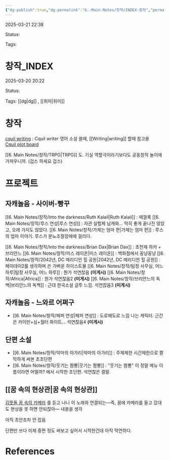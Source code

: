 ```yaml
---
{"dg-publish":true,"dg-permalink":"6.-Main-Notes/창작/INDEX-창작","permalink":"/6.-Main-Notes/창작/INDEX-창작/"}
---
```



2025-03-21 22:38

Status: 

Tags: 

# 창작_INDEX
2025-03-20 20:22

Status: 

Tags: [[dg\|dg]] , [[취미\|취미]] 

# 창작
[cquil writing](https://mediachance.com/cquill/)  : Cquil writer 영어 소설 쓸때, [[Writing\|writing]] 할때 참고용  
[Cquil plot board](https://mediachance.com/cquill/details.html#annplot) 

[[6. Main Notes/창작/TRPG\|TRPG]] 도. 기실 역할극이라기보다도 공동창작 놀이에 가까우니까. (겁스 하세요 겁스)

# 프로젝트

## 자캐놀음 - 사이버-빵꾸

[[6. Main Notes/창작/Into the darkness/Ruth Kalail\|Ruth Kalail]] : 떼껄룩
[[6. Main Notes/창작/루스 연성\|루스 연성]] : 자관 실험체 남캐와... 딱히 좋게 끝나진 않았고, 오래 가지도 않았다.
[[6. Main Notes/창작/가제는 엄마 편\|가제는 엄마 편]] : 루스의 엄마 이야기. 루스가 분뇨조절장애에 걸리다.

[[6. Main Notes/창작/Into the darkness/Brian Dax\|Brian Dax]] : 초천재 하카 + 브리안느
[[6. Main Notes/창작/미스 레이온\|미스 레이온]] : 백화점에서 꽁냥꽁냥
[[6. Main Notes/창작/2042년, DC 메리디언 힐 공원\|2042년, DC 메리디언 힐 공원]] : 페이데이2를 생각하며 쓴 가벼운 하이스트물
[[6. Main Notes/창작/탐정 사무실, 어느 하루\|탐정 사무실, 어느 하루]] : 뭔가 석연찮음 **(미게시)**
[[6. Main Notes/창작/Africa\|Africa]] : 뭔가 석연찮음2 **(미게시)** 
[[6. Main Notes/창작/브리안느의 독백\|브리안느의 독백]] : 근대 한국소설 글투 느낌. 석연찮음3 **(미게시)** 

## 자캐놀음 - 느와르 어쩌구

- [[6. Main Notes/창작/페퍼 연성\|페퍼 연성]] : 도로헤도로 느낌 나는 캐릭터. 근간은 카이만+심+월터 화이트... 석연찮음4 **(미게시)** 

## 단편 소설

- [[6. Main Notes/창작/악마의 아가리\|악마의 아가리]] : 주제제한 시간제한으로 짤막하게 써본 초초단편
- [[6. Main Notes/창작/웃기는 짬뽕\|웃기는 짬뽕]] : "웃기는 짬뽕" 이 정말 메뉴 이름이라면 어떨까? 에서 시작한 초단편. 석연찮은 결말.

## [[꿈 속의 현상관\|꿈 속의 현상관]]
[김뜻돌 꿈 속의 카메라](https://m.youtube.com/watch?v=8_GpYZjsf-A&pp=ygUT7Lm066mU6528IOq5gOucu-uPjA%3D%3D) 를 듣고 나니 이 노래와 연결되는—즉, 꿈에 카메라를 들고 갔대도 현상을 못 하면 안되잖아— 내용을 생각

아직 초안조차 안 잡음

단편만 쓰다 이제 중편 정도 써보고 싶어서 시작한건데 아직 막연하다.

# References
